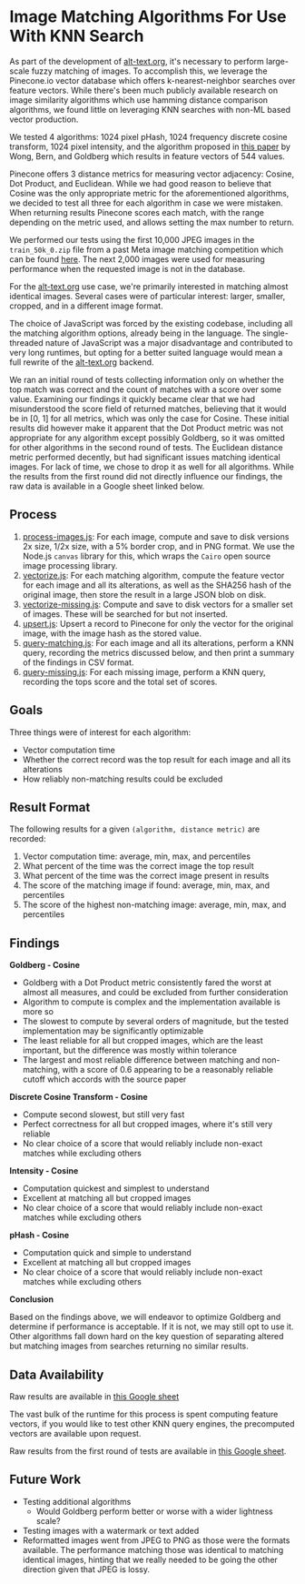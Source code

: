 Image Matching Algorithms For Use With KNN Search
=================================================

As part of the development of [alt-text.org](https://alt-text.org), it's necessary to perform large-scale
fuzzy matching of images. To accomplish this, we leverage the Pinecone.io
vector database which offers k-nearest-neighbor searches over feature vectors.
While there's been much publicly available research on image similarity algorithms
which use hamming distance comparison algorithms, we found little on leveraging 
KNN searches with non-ML based vector production.

We tested 4 algorithms: 1024 pixel pHash, 1024 frequency discrete cosine transform,
1024 pixel intensity, and the algorithm proposed in 
[this paper](https://citeseerx.ist.psu.edu/viewdoc/download?doi=10.1.1.104.2585&rep=rep1&type=pdf)
by Wong, Bern, and Goldberg which results in feature vectors of 544 values.

Pinecone offers 3 distance metrics for measuring vector adjacency: Cosine, Dot Product,
and Euclidean. While we had good reason to believe that Cosine was the only appropriate
metric for the aforementioned algorithms, we decided to test all three for each
algorithm in case we were mistaken. When returning results Pinecone scores each match, with the range depending
on the metric used, and allows setting the max number to return.

We performed our tests using the first 10,000 JPEG images in the `train_50k_0.zip` file from a
past Meta image matching competition which can be found
[here](https://ai.facebook.com/datasets/disc21-downloads/). The next 2,000 images were used for measuring performance
when the requested image is not in the database.

For the [alt-text.org](https://alt-text.org) use case, we're primarily interested in matching
almost identical images. Several cases were of particular interest: larger, smaller, cropped,
and in a different image format.

The choice of JavaScript was forced by the existing codebase, including all the matching algorithm options,
already being in the language. The single-threaded nature of JavaScript was a major disadvantage and contributed
to very long runtimes, but opting for a better suited language would mean a full rewrite of the 
[alt-text.org](https://alt-text.org) backend.

We ran an initial round of tests collecting information only on whether the top match was correct and the count of 
matches with a score over some value. Examining our findings it quickly became clear that we had misunderstood the 
score field of returned matches, believing that it would be in [0, 1] for all metrics, which was only the case for
Cosine. These initial results did however make it apparent that the Dot Product metric was not appropriate for any 
algorithm except possibly Goldberg,  so it was omitted for other algorithms in the second round of tests. The Euclidean
distance metric performed decently, but had significant issues matching identical images. For lack of time, we chose to
drop it as well for all algorithms. While the results from the first round did not directly influence our findings, 
the raw data is available in a Google sheet linked below.


Process
-------

1. [process-images.js](process-images.js): For each image, compute and save to disk versions 2x size, 1/2x size,
   with a 5% border crop, and in PNG format. We use the Node.js `canvas` library for this, which wraps 
   the `Cairo` open source image processing library.
2. [vectorize.js](vectorize.js): For each matching algorithm, compute the feature vector for each image and
   all its alterations, as well as the SHA256 hash of the original image, then store the result in a large JSON 
   blob on disk.
3. [vectorize-missing.js](vectorize-missing.js): Compute and save to disk vectors for a smaller set of images. These 
   will be searched for but not inserted.
4. [upsert.js](upsert.js): Upsert a record to Pinecone for only the vector for the original image, with the image hash
   as the stored value.
5. [query-matching.js](query-matching.js): For each image and all its alterations, perform a KNN query, recording
   the metrics discussed below, and then print a summary of the findings in CSV format.
6. [query-missing.js](query-missing.js): For each missing image, perform a KNN query, recording the tops score and the
   total set of scores.


Goals
-----

Three things were of interest for each algorithm:

- Vector computation time 
- Whether the correct record was the top result for each image and all its alterations
- How reliably non-matching results could be excluded


Result Format
-------------

The following results for a given `(algorithm, distance metric)` are recorded:

1. Vector computation time: average, min, max, and percentiles
2. What percent of the time was the correct image the top result
3. What percent of the time was the correct image present in results
4. The score of the matching image if found: average, min, max, and percentiles
5. The score of the highest non-matching image: average, min, max, and percentiles

Findings
--------

**Goldberg - Cosine**
- Goldberg with a Dot Product metric consistently fared the worst at almost all measures, and could be excluded
  from further consideration
- Algorithm to compute is complex and the implementation available is more so
- The slowest to compute by several orders of magnitude, but the tested implementation may be significantly optimizable
- The least reliable for all but cropped images, which are the least important, but the difference was 
  mostly within tolerance
- The largest and most reliable difference between matching and non-matching, with a score of 0.6 appearing to be a
  reasonably reliable cutoff which accords with the source paper

**Discrete Cosine Transform - Cosine**
- Compute second slowest, but still very fast
- Perfect correctness for all but cropped images, where it's still very reliable
- No clear choice of a score that would reliably include non-exact matches while excluding others

**Intensity - Cosine**
- Computation quickest and simplest to understand
- Excellent at matching all but cropped images
- No clear choice of a score that would reliably include non-exact matches while excluding others

**pHash - Cosine**
- Computation quick and simple to understand
- Excellent at matching all but cropped images
- No clear choice of a score that would reliably include non-exact matches while excluding others

**Conclusion**

Based on the findings above, we will endeavor to optimize Goldberg and determine if performance is acceptable. If it is
not, we may still opt to use it. Other algorithms fall down hard on the key question of separating altered but matching 
images from searches returning no similar results.

Data Availability
-----------------

Raw results are available in
[this Google sheet](https://docs.google.com/spreadsheets/d/12rxQ4aJhzthBLZ1Z9JEANVloY3u8_rjWPbfIHfQz3Ms/edit?usp=sharing)

The vast bulk of the runtime for this process is spent computing feature vectors, if you would like to test other KNN
query engines, the precomputed vectors are available upon request.

Raw results from the first round of tests are available in
[this Google sheet](https://docs.google.com/spreadsheets/d/1Q2TXNwPgB-awFmWzeXYXX21OUVjkt0BU0ldPdtRdxTo/edit?usp=sharing).


Future Work
-----------

- Testing additional algorithms
  - Would Goldberg perform better or worse with a wider lightness scale? 
- Testing images with a watermark or text added
- Reformatted images went from JPEG to PNG as those were the formats available. The performance matching those was
  identical to matching identical images, hinting that we really needed to be going the other direction given that
  JPEG is lossy.
